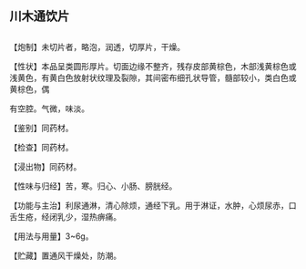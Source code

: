 ## 川木通饮片

## 

## 

【炮制】未切片者，略泡，润透，切厚片，干燥。

【性状】本品呈类圆形厚片。切面边缘不整齐，残存皮部黄棕色，木部浅黄棕色或浅黄色，有黄白色放射状纹理及裂隙，其间密布细孔状导管，髓部较小，类白色或黄棕色，偶

有空腔。气微，味淡。

【鉴别】同药材。

【检查】同药材。

【浸出物】同药材。

【性味与归经】苦，寒。归心、小肠、膀胱经。

【功能与主治】利尿通淋，清心除烦，通经下乳。用于淋证，水肿，心烦尿赤，口舌生疮，经闭乳少，湿热痹痛。

【用法与用量】3\~6g。

【贮藏】置通风干燥处，防潮。